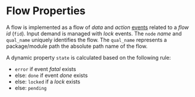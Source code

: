 # Flow Properties

A flow is implemented as a flow of _data_ and _action_ [events](./Events.md) related to a _flow id_ (`fid`). Input demand is managed with _lock_ events. The `node` _name_ and `qual_name` uniquely identifies the flow. The `qual_name` represents a package/module path the absolute path name of the flow.

A dynamic property `state` is calculated based on the following rule:

* `error` if event _fatal_ exists
* else: `done` if event _done_ exists
* else: `locked` if a _lock_ exists
* else: `pending`
